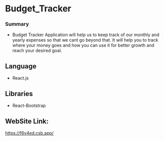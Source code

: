 # Budget_Tracker

### Summary 

- Budget Tracker Application will help us to keep track of our monthly and yearly expenses so that we cant go beyond that. It will help you to track where your money goes and how you can use it for better growth and reach your desired goal.

## Language

- React.js

## Libraries

- React-Bootstrap

## WebSite Link:

https://f6v4ed.csb.app/
